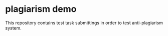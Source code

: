 # plagiarism demo

This repository contains test task submittings in order to test anti-plagiarism system.
